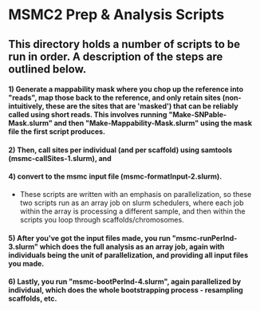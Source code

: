 # MSMC2 Prep & Analysis Scripts

## This directory holds a number of scripts to be run in order. A description of the steps are outlined below. 


#### 1) Generate a mappability mask where you chop up the reference into "reads", map those back to the reference, and only retain sites (non-intuitively, these are the sites that are 'masked') that can be reliably called using short reads. This involves running "Make-SNPable-Mask.slurm" and then "Make-Mappability-Mask.slurm" using the mask file the first script produces. 

#### 2) Then, call sites per individual (and per scaffold) using samtools (msmc-callSites-1.slurm), and 

#### 4) convert to the msmc input file (msmc-formatInput-2.slurm). 
- These scripts are written with an emphasis on parallelization, so these two scripts run as an array job on slurm schedulers, where each job within the array is processing a different sample, and then within the scripts you loop through scaffolds/chromosomes. 

#### 5) After you've got the input files made, you run "msmc-runPerInd-3.slurm" which does the full analysis as an array job, again with individuals being the unit of parallelization, and providing all input files you made. 

#### 6) Lastly, you run "msmc-bootPerInd-4.slurm", again parallelized by individual, which does the whole bootstrapping process - resampling scaffolds, etc. 
